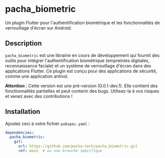 # pacha_biometric

Un plugin Flutter pour l'authentification biométrique et les fonctionnalités de verrouillage d'écran sur Android.

## Description

`pacha_biometric` est une librairie en cours de développement qui fournit des outils pour intégrer l'authentification biométrique (empreintes digitales, reconnaissance faciale) et un système de verrouillage d'écran dans des applications Flutter. Ce plugin est conçu pour des applications de sécurité, comme une application antivol.

**Attention** : Cette version est une pré-version (0.0.1-dev.1). Elle contient des fonctionnalités partielles et peut contenir des bugs. Utilisez-la à vos risques et venez avec des contributions !

## Installation

Ajoutez ceci à votre fichier `pubspec.yaml` :

```yaml
dependencies:
  pacha_biometric:
    git:
      url: https://github.com/pacha-tech/pacha_biometric.git
      ref: main  # ou une branche spécifique